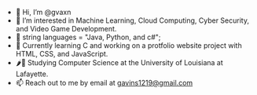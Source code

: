 - 👋 Hi, I’m @gvaxn
- 👀 I’m interested in Machine Learning, Cloud Computing, Cyber Security, and Video Game Development.
- 💾 string languages = "Java, Python, and c#";
- 🌱 Currently learning C and working on a protfolio website project with HTML, CSS, and JavaScript.
- 🌶🐊 Studying Computer Science at the University of Louisiana at Lafayette.
- 📫 Reach out to me by email at gavins1219@gmail.com

<!---
gvaxn/gvaxn is a ✨ special ✨ repository because its `README.md` (this file) appears on your GitHub profile.
You can click the Preview link to take a look at your changes.
--->

